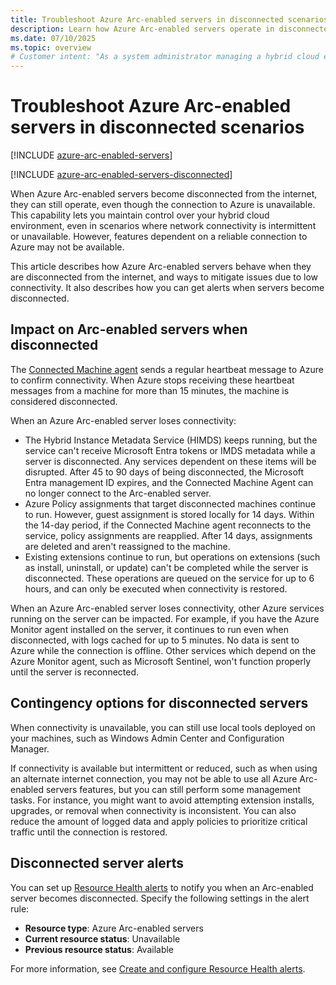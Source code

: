 ```yaml
---
title: Troubleshoot Azure Arc-enabled servers in disconnected scenarios
description: Learn how Azure Arc-enabled servers operate in disconnected scenarios and how to be notified when servers become disconnected.
ms.date: 07/10/2025
ms.topic: overview
# Customer intent: "As a system administrator managing a hybrid cloud environment, I want to understand how Azure Arc-enabled servers works when they are disconnected from the internet, so that I can resolve problems and manage my environment more effectively."
---
```


# Troubleshoot Azure Arc-enabled servers in disconnected scenarios

[!INCLUDE [azure-arc-enabled-servers](../includes/azure-arc-enabled-servers.md)]

[!INCLUDE [azure-arc-enabled-servers-disconnected](../includes/azure-arc-enabled-servers-disconnected.md)]

When Azure Arc-enabled servers become disconnected from the internet, they can still operate, even though the connection to Azure is unavailable. This capability lets you maintain control over your hybrid cloud environment, even in scenarios where network connectivity is intermittent or unavailable. However, features dependent on a reliable connection to Azure may not be available.

This article describes how Azure Arc-enabled servers behave when they are disconnected from the internet, and ways to mitigate issues due to low connectivity. It also describes how you can get alerts when servers become disconnected.

## Impact on Arc-enabled servers when disconnected

The [Connected Machine agent](agent-overview.md) sends a regular heartbeat message to Azure to confirm connectivity. When Azure stops receiving these heartbeat messages from a machine for more than 15 minutes, the machine is considered disconnected.

When an Azure Arc-enabled server loses connectivity:

- The Hybrid Instance Metadata Service (HIMDS) keeps running, but the service can't receive Microsoft Entra tokens or IMDS metadata while a server is disconnected. Any services dependent on these items will be disrupted. After 45 to 90 days of being disconnected, the Microsoft Entra management ID expires, and the Connected Machine Agent can no longer connect to the Arc-enabled server.
- Azure Policy assignments that target disconnected machines continue to run. However, guest assignment is stored locally for 14 days. Within the 14-day period, if the Connected Machine agent reconnects to the service, policy assignments are reapplied. After 14 days, assignments are deleted and aren't reassigned to the machine.
- Existing extensions continue to run, but operations on extensions (such as install, uninstall, or update) can't be completed while the server is disconnected. These operations are queued on the service for up to 6 hours, and can only be executed when connectivity is restored.

When an Azure Arc-enabled server loses connectivity, other Azure services running on the server can be impacted. For example, if you have the Azure Monitor agent installed on the server, it continues to run even when disconnected, with logs cached for up to 5 minutes. No data is sent to Azure while the connection is offline. Other services which depend on the Azure Monitor agent, such as Microsoft Sentinel, won't function properly until the server is reconnected.

## Contingency options for disconnected servers

When connectivity is unavailable, you can still use local tools deployed on your machines, such as Windows Admin Center and Configuration Manager.

If connectivity is available but intermittent or reduced, such as when using an alternate internet connection, you may not be able to use all Azure Arc-enabled servers features, but you can still perform some management tasks. For instance, you might want to avoid attempting extension installs, upgrades, or removal when connectivity is inconsistent. You can also reduce the amount of logged data and apply policies to prioritize critical traffic until the connection is restored.

## Disconnected server alerts

You can set up [Resource Health alerts](/azure/service-health/resource-health-alert-monitor-guide) to notify you when an Arc-enabled server becomes disconnected. Specify the following settings in the alert rule:

- **Resource type**: Azure Arc-enabled servers
- **Current resource status**: Unavailable
- **Previous resource status**: Available

For more information, see [Create and configure Resource Health alerts](/azure/service-health/resource-health-alert-arm-template-guide).


